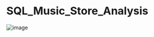 # SQL_Music_Store_Analysis

![image](https://github.com/techharjeet/SQL_Music_Store_Analysis/assets/164031056/41140669-df82-4225-aeaa-086c1bfa2cf3)
